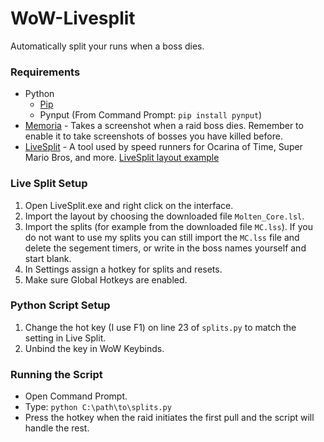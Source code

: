 # WoW-Livesplit
Automatically split your runs when a boss dies.

### Requirements
  * Python
    * [Pip](https://pip.pypa.io/en/stable/installing/)
    * Pynput (From Command Prompt: `pip install pynput`)
  * [Memoria](https://www.curseforge.com/wow/addons/memoria) - Takes a screenshot when a raid boss dies. Remember to enable it to take screenshots of bosses you have killed before. 
  * [LiveSplit](http://livesplit.org/) - A tool used by speed runners for Ocarina of Time, Super Mario Bros, and more.
    [LiveSplit layout example](https://imgur.com/dxKTVi9)

### Live Split Setup
  1. Open LiveSplit.exe and right click on the interface.
  2. Import the layout by choosing the downloaded file `Molten_Core.lsl`.
  3. Import the splits (for example from the downloaded file `MC.lss`). If you do not want to use my splits you can still import the `MC.lss` file and delete the segement timers, or write in the boss names yourself and start blank. 
  5. In Settings assign a hotkey for splits and resets.
  6. Make sure Global Hotkeys are enabled.
  
### Python Script Setup
  1. Change the hot key (I use F1) on line 23 of `splits.py` to match the setting in Live Split.
  2. Unbind the key in WoW Keybinds.
  
### Running the Script
  * Open Command Prompt.
  * Type: `python C:\path\to\splits.py`
  * Press the hotkey when the raid initiates the first pull and the script will handle the rest.
